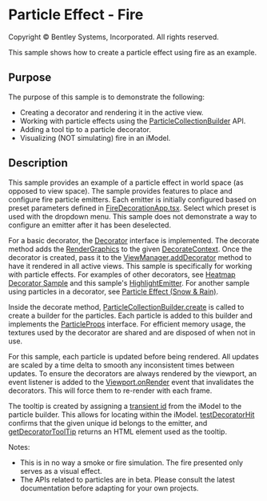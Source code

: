 # Particle Effect - Fire

Copyright © Bentley Systems, Incorporated. All rights reserved.

This sample shows how to create a particle effect using fire as an example.

## Purpose

The purpose of this sample is to demonstrate the following:

* Creating a decorator and rendering it in the active view.
* Working with particle effects using the [ParticleCollectionBuilder](https://www.itwinjs.org/reference/imodeljs-frontend/rendering/particlecollectionbuilder) API.
* Adding a tool tip to a particle decorator.
* Visualizing (NOT simulating) fire in an iModel.

## Description

This sample provides an example of a particle effect in world space (as opposed to view space). The sample provides features to place and configure fire particle emitters.  Each emitter is initially configured based on preset parameters defined in [FireDecorationApp.tsx](./FireDecorationApp.tsx).  Select which preset is used with the dropdown menu.  This sample does not demonstrate a way to configure an emitter after it has been deselected.

For a basic decorator, the [Decorator](https://www.itwinjs.org/reference/imodeljs-frontend/views/decorator/) interface is implemented. The decorate method adds the [RenderGraphics](https://www.itwinjs.org/reference/imodeljs-frontend/rendering/rendergraphic/) to the given [DecorateContext](https://www.itwinjs.org/reference/imodeljs-frontend/rendering/decoratecontext). Once the decorator is created, pass it to the [ViewManager.addDecorator](https://www.itwinjs.org/reference/imodeljs-frontend/views/viewmanager/adddecorator/) method to have it rendered in all active views. This sample is specifically for working with particle effects. For examples of other decorators, see [Heatmap Decorator Sample](../heatmap-decorator-sample/readme.md) and this sample's [HighlightEmitter](./FireDecorator.ts).  For another sample using particles in a decorator, see [Particle Effect (Snow & Rain)](../snow-rain-sample/README.md).

Inside the decorate method, [ParticleCollectionBuilder.create](https://www.itwinjs.org/reference/imodeljs-frontend/rendering/particlecollectionbuilder/particlecollectionbuilder.create/) is called to create a builder for the particles.  Each particle is added to this builder and implements the [ParticleProps](https://www.itwinjs.org/reference/imodeljs-frontend/rendering/particleprops/?term=partic) interface.  For efficient memory usage, the textures used by the decorator are shared and are disposed of when not in use.

For this sample, each particle is updated before being rendered.  All updates are scaled by a time delta to smooth any inconsistent times between updates.  To ensure the decorators are always rendered by the viewport, an event listener is added to the [Viewport.onRender](https://www.itwinjs.org/reference/imodeljs-frontend/views/viewport/?term=onrender#onrender) event that invalidates the decorators.  This will force them to re-render with each frame.

The tooltip is created by assigning a [transient id](https://www.itwinjs.org/reference/imodeljs-frontend/imodelconnection/imodelconnection/?term=transientids#transientids) from the iModel to the particle builder. This allows for locating within the iModel. [testDecoratorHit](https://www.itwinjs.org/reference/imodeljs-frontend/views/decorator/testdecorationhit/) confirms that the given unique id belongs to the emitter, and [getDecoratorToolTip](https://www.itwinjs.org/reference/imodeljs-frontend/views/decorator/getdecorationtooltip/) returns an HTML element used as the tooltip.

Notes:

* This is in no way a smoke or fire simulation.  The fire presented only serves as a visual effect.
* The APIs related to particles are in beta.  Please consult the latest documentation before adapting for your own projects.
